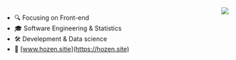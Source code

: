 <img align="right" src="https://github-readme-stats.vercel.app/api?username=hooozen&show_icons=true&icon_color=7e9680&text_color=718096&bg_color=00000000&hide_title=true&hide_border=true" />

- 🔍 Focusing on Front-end
- 🎓 Software Engineering & Statistics 
- 🛠️ Develepment & Data science
- 🔗 [www.hozen.sitie](https://hozen.site)


<!--
**hooozen/hooozen** is a ✨ _special_ ✨ repository because its `README.md` (this file) appears on your GitHub profile.

Here are some ideas to get you started:

- 🔭 I’m currently working on ...
- 🌱 I’m currently learning ...
- 👯 I’m looking to collaborate on ...
- 🤔 I’m looking for help with ...
- 💬 Ask me about ...
- 📫 How to reach me: ...
- 😄 Pronouns: ...
- ⚡ Fun fact: ...
-->

